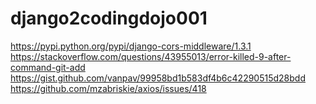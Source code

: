 # django2codingdojo001
https://pypi.python.org/pypi/django-cors-middleware/1.3.1
https://stackoverflow.com/questions/43955013/error-killed-9-after-command-git-add
https://gist.github.com/vanpav/99958bd1b583df4b6c42290515d28bdd
https://github.com/mzabriskie/axios/issues/418
